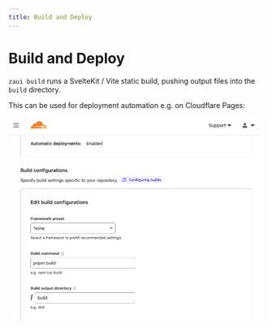```yaml
---
title: Build and Deploy
---
```


# Build and Deploy

`zaui build` runs a SvelteKit / Vite static build, pushing output files into the `build` directory.

This can be used for deployment automation e.g. on Cloudflare Pages:

![Cloudflare build configuration](images/cloudflare-build-config.png)
